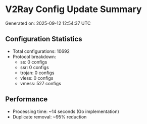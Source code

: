 # V2Ray Config Update Summary
Generated on: 2025-09-12 12:54:37 UTC

## Configuration Statistics
- Total configurations: 10692
- Protocol breakdown:
  - ss: 0 configs
  - ssr: 0 configs
  - trojan: 0 configs
  - vless: 0 configs
  - vmess: 527 configs

## Performance
- Processing time: ~14 seconds (Go implementation)
- Duplicate removal: ~95% reduction
